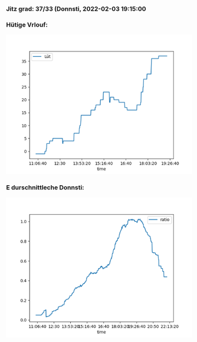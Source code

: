 ### Jitz grad: 37/33 (Donnsti, 2022-02-03 19:15:00

### Hütige Vrlouf:
![Graph](Today.png)

### E durschnittleche Donnsti:
![Graph](Donnsti.png)